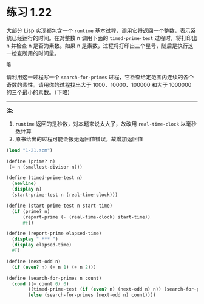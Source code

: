 # 练习 1.22

大部分 Lisp 实现都包含一个 `runtime` 基本过程，调用它将返回一个整数，表示系统已经运行的时间。在对整数 n 调用下面的 `timed-prime-test` 过程时，将打印出 n 并检查 n 是否为素数。如果 n 是素数，过程将打印出三个星号，随后是执行这一检查所用的时间量。

```scheme
略
```

请利用这一过程写一个 `search-for-primes` 过程，它检查给定范围内连续的各个奇数的素性。请用你的过程找出大于 1000、10000、100000 和大于 1000000 的三个最小的素数。（下略）

---

**注:**

1.  `runtime` 返回的是秒数，对本题来说太大了，故改用 `real-time-clock` 以毫秒数计算
2.  原书给出的过程可能会报无返回值错误，故增加返回值

```scheme
(load "1-21.scm")

(define (prime? n)
 (= n (smallest-divisor n)))

(define (timed-prime-test n)
  (newline)
  (display n)
  (start-prime-test n (real-time-clock)))

(define (start-prime-test n start-time)
  (if (prime? n)
      (report-prime (- (real-time-clock) start-time))
      #F))

(define (report-prime elapsed-time)
  (display " *** ")
  (display elapsed-time)
  #T)

(define (next-odd n)
  (if (even? n) (+ n 1) (+ n 2)))

(define (search-for-primes n count)
  (cond ((= count 0) 0)
        ((timed-prime-test (if (even? n) (next-odd n) n)) (search-for-primes (next-odd n) (- count 1)))
        (else (search-for-primes (next-odd n) count))))
```
